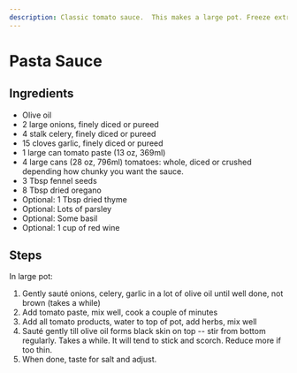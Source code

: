 ```yaml
---
description: Classic tomato sauce.  This makes a large pot. Freeze extras.
---
```


# Pasta Sauce

## Ingredients

* Olive oil
* 2 large onions, finely diced or pureed
* 4 stalk celery, finely diced or pureed
* 15 cloves garlic, finely diced or pureed
* 1 large can tomato paste \(13 oz, 369ml\)
* 4 large cans \(28 oz, 796ml\) tomatoes: whole, diced or crushed depending how chunky you want the sauce. 
* 3 Tbsp fennel seeds
* 8 Tbsp dried oregano
* Optional: 1 Tbsp dried thyme
* Optional: Lots of parsley
* Optional: Some basil
* Optional: 1 cup of red wine

## Steps

In large pot:

1. Gently sauté onions, celery, garlic in a lot of olive oil until well done, not brown \(takes a while\)
2. Add tomato paste, mix well, cook a couple of minutes
3. Add all tomato products, water to top of pot, add herbs, mix well
4. Sauté gently till olive oil forms black skin on top -- stir from bottom regularly.  Takes a while.  It will tend to stick and scorch.  Reduce more if too thin.
5. When done, taste for salt and adjust.

